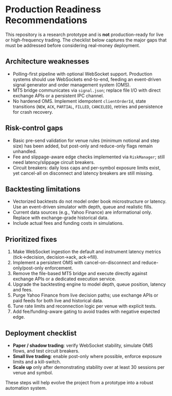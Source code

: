 # Production Readiness Recommendations

This repository is a research prototype and is **not** production-ready for live or high-frequency trading. The checklist below captures the major gaps that must be addressed before considering real-money deployment.

## Architecture weaknesses
- Polling-first pipeline with optional WebSocket support. Production systems should use WebSockets end-to-end, feeding an event-driven signal generator and order management system (OMS).
- MT5 bridge communicates via `signal.json`; replace file I/O with direct exchange APIs or a persistent IPC channel.
- No hardened OMS. Implement idempotent `clientOrderId`, state transitions (`NEW`, `ACK`, `PARTIAL`, `FILLED`, `CANCELED`), retries and persistence for crash recovery.

## Risk-control gaps
- Basic pre-send validation for venue rules (minimum notional and step size) has been added, but post-only and reduce-only flags remain unhandled.
- Fee and slippage-aware edge checks implemented via ``RiskManager``; still need latency/slippage circuit breakers.
- Circuit breakers: daily loss caps and per-symbol exposure limits exist, yet cancel-all on disconnect and latency breakers are still missing.

## Backtesting limitations
- Vectorized backtests do not model order book microstructure or latency. Use an event-driven simulator with depth, queue and realistic fills.
- Current data sources (e.g., Yahoo Finance) are informational only. Replace with exchange-grade historical data.
- Include actual fees and funding costs in simulations.

## Prioritized fixes
1. Make WebSocket ingestion the default and instrument latency metrics (tick→decision, decision→ack, ack→fill).
2. Implement a persistent OMS with cancel-on-disconnect and reduce-only/post-only enforcement.
3. Remove the file-based MT5 bridge and execute directly against exchange APIs or a dedicated execution service.
4. Upgrade the backtesting engine to model depth, queue position, latency and fees.
5. Purge Yahoo Finance from live decision paths; use exchange APIs or paid feeds for both live and historical data.
6. Tune rate limits and reconnection logic per venue with explicit tests.
7. Add fee/funding-aware gating to avoid trades with negative expected edge.

## Deployment checklist
- **Paper / shadow trading**: verify WebSocket stability, simulate OMS flows, and test circuit breakers.
- **Small live trading**: enable post-only where possible, enforce exposure limits and a kill-switch.
- **Scale up** only after demonstrating stability over at least 30 sessions per venue and symbol.

These steps will help evolve the project from a prototype into a robust automation system.
